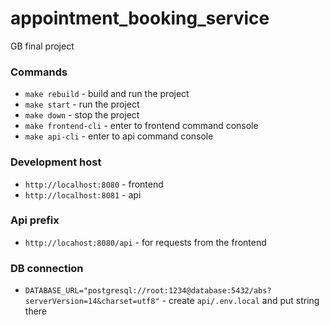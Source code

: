 # appointment_booking_service
GB final project

### Commands
- `make rebuild` - build and run the project
- `make start` - run the project
- `make down` - stop the project
- `make frontend-cli` - enter to frontend command console
- `make api-cli` - enter to api command console

### Development host
- `http://localhost:8080` - frontend
- `http://localhost:8081` - api

### Api prefix
- `http://locahost:8080/api` - for requests from the frontend

### DB connection
- `DATABASE_URL="postgresql://root:1234@database:5432/abs?serverVersion=14&charset=utf8"` - create `api/.env.local` and put string there
